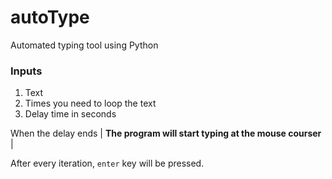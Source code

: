 # autoType
Automated typing tool using Python

### Inputs
1. Text
2. Times you need to loop the text
3. Delay time in seconds

When the delay ends | **The program will start typing at the mouse courser** |

After every iteration, ```enter``` key will be pressed.
